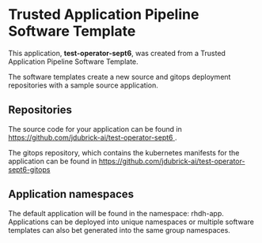 # Trusted Application Pipeline Software Template

This application, **test-operator-sept6**, was created from a Trusted Application Pipeline Software Template.

The software templates create a new source and gitops deployment repositories with a sample source application. 

## Repositories

The source code for your application can be found in [https://github.com/jdubrick-ai/test-operator-sept6 ](https://github.com/jdubrick-ai/test-operator-sept6 ).
 
The gitops repository, which contains the kubernetes manifests for the application can be found in 
[https://github.com/jdubrick-ai/test-operator-sept6-gitops ](https://github.com/jdubrick-ai/test-operator-sept6-gitops ) 

## Application namespaces 

The default application will be found in the namespace: rhdh-app. Applications can be deployed into unique namespaces or multiple software templates can also bet generated into the same group namespaces.  